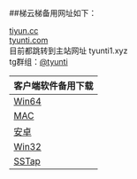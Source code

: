 
##梯云梯备用网址如下： 

[tiyun.cc](https://tiyun.cc) <br />
[tyunti.com](https://tyunti.com) <br />
目前都跳转到主站网址 tyunti1.xyz <br />
tg群组：[@tyunti](https://t.me/tyunti) 

| 客户端软件备用下载 |
| -------- |
| <a href="https://github.com/tyunti/tyunti.github.io/blob/master/Win64-SSR.zip">Win64</a> |
| <a href="https://github.com/tyunti/tyunti.github.io/blob/master/ssr-mac.dmg">MAC</a>  |
| <a href="https://github.com/tyunti/tyunti.github.io/blob/master/ssr-android.apk">安卓</a>  |
| <a href=https://github.com/tyunti/tyunti.github.io/blob/master/Win32-SSR.zip>Win32</a> |
| <a href="https://github.com/tyunti/tyunti.github.io/blob/master/SSTap.7z">SSTap</a>  |
